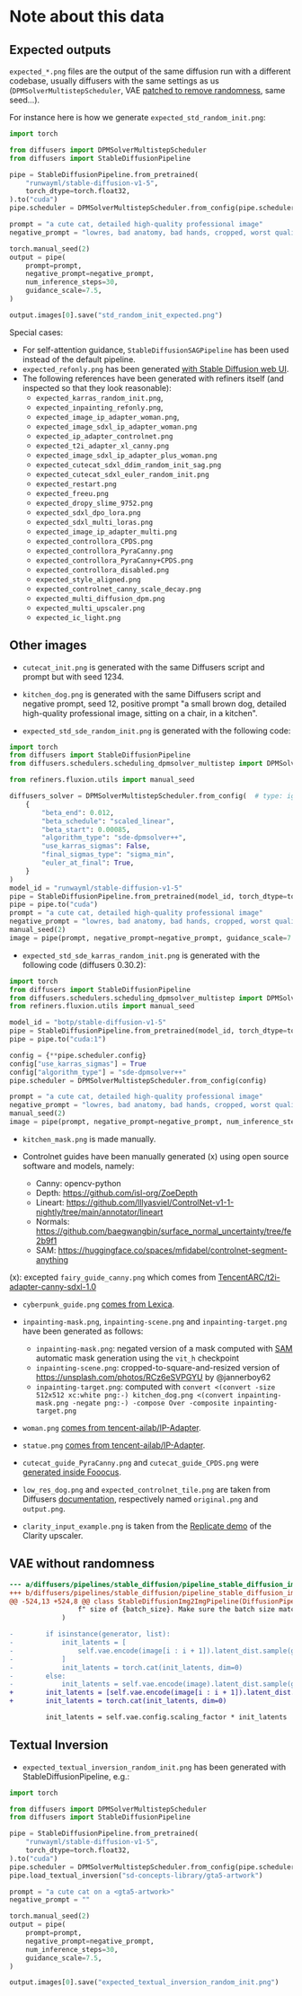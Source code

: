 # Note about this data

## Expected outputs

`expected_*.png` files are the output of the same diffusion run with a different codebase, usually diffusers with the same settings as us (`DPMSolverMultistepScheduler`, VAE [patched to remove randomness](#vae-without-randomness), same seed...).

For instance here is how we generate `expected_std_random_init.png`:

```py
import torch

from diffusers import DPMSolverMultistepScheduler
from diffusers import StableDiffusionPipeline

pipe = StableDiffusionPipeline.from_pretrained(
    "runwayml/stable-diffusion-v1-5",
    torch_dtype=torch.float32,
).to("cuda")
pipe.scheduler = DPMSolverMultistepScheduler.from_config(pipe.scheduler.config)

prompt = "a cute cat, detailed high-quality professional image"
negative_prompt = "lowres, bad anatomy, bad hands, cropped, worst quality"

torch.manual_seed(2)
output = pipe(
    prompt=prompt,
    negative_prompt=negative_prompt,
    num_inference_steps=30,
    guidance_scale=7.5,
)

output.images[0].save("std_random_init_expected.png")
```

Special cases:

- For self-attention guidance, `StableDiffusionSAGPipeline` has been used instead of the default pipeline.
- `expected_refonly.png` has been generated [with Stable Diffusion web UI](https://github.com/AUTOMATIC1111/stable-diffusion-webui).
- The following references have been generated with refiners itself (and inspected so that they look reasonable):
    - `expected_karras_random_init.png`,
    - `expected_inpainting_refonly.png`,
    - `expected_image_ip_adapter_woman.png`,
    - `expected_image_sdxl_ip_adapter_woman.png`
    - `expected_ip_adapter_controlnet.png`
    - `expected_t2i_adapter_xl_canny.png`
    - `expected_image_sdxl_ip_adapter_plus_woman.png`
    - `expected_cutecat_sdxl_ddim_random_init_sag.png`
    - `expected_cutecat_sdxl_euler_random_init.png`
    - `expected_restart.png`
    - `expected_freeu.png`
    - `expected_dropy_slime_9752.png`
    - `expected_sdxl_dpo_lora.png`
    - `expected_sdxl_multi_loras.png`
    - `expected_image_ip_adapter_multi.png`
    - `expected_controllora_CPDS.png`
    - `expected_controllora_PyraCanny.png`
    - `expected_controllora_PyraCanny+CPDS.png`
    - `expected_controllora_disabled.png`
    - `expected_style_aligned.png`
    - `expected_controlnet_canny_scale_decay.png` 
    - `expected_multi_diffusion_dpm.png`
    - `expected_multi_upscaler.png`
    - `expected_ic_light.png`

## Other images

- `cutecat_init.png` is generated with the same Diffusers script and prompt but with seed 1234.

- `kitchen_dog.png` is generated with the same Diffusers script and negative prompt, seed 12, positive prompt "a small brown dog, detailed high-quality professional image, sitting on a chair, in a kitchen".

- `expected_std_sde_random_init.png` is generated with the following code:

```python
import torch
from diffusers import StableDiffusionPipeline
from diffusers.schedulers.scheduling_dpmsolver_multistep import DPMSolverMultistepScheduler

from refiners.fluxion.utils import manual_seed

diffusers_solver = DPMSolverMultistepScheduler.from_config(  # type: ignore
    {
        "beta_end": 0.012,
        "beta_schedule": "scaled_linear",
        "beta_start": 0.00085,
        "algorithm_type": "sde-dpmsolver++",
        "use_karras_sigmas": False,
        "final_sigmas_type": "sigma_min",
        "euler_at_final": True,
    }
)
model_id = "runwayml/stable-diffusion-v1-5"
pipe = StableDiffusionPipeline.from_pretrained(model_id, torch_dtype=torch.float32, scheduler=diffusers_solver)
pipe = pipe.to("cuda")
prompt = "a cute cat, detailed high-quality professional image"
negative_prompt = "lowres, bad anatomy, bad hands, cropped, worst quality"
manual_seed(2)
image = pipe(prompt, negative_prompt=negative_prompt, guidance_scale=7.5).images[0]
```

- `expected_std_sde_karras_random_init.png` is generated with the following code (diffusers 0.30.2):

```python
import torch
from diffusers import StableDiffusionPipeline
from diffusers.schedulers.scheduling_dpmsolver_multistep import DPMSolverMultistepScheduler
from refiners.fluxion.utils import manual_seed

model_id = "botp/stable-diffusion-v1-5"
pipe = StableDiffusionPipeline.from_pretrained(model_id, torch_dtype=torch.float32)
pipe = pipe.to("cuda:1")

config = {**pipe.scheduler.config}
config["use_karras_sigmas"] = True
config["algorithm_type"] = "sde-dpmsolver++"
pipe.scheduler = DPMSolverMultistepScheduler.from_config(config)

prompt = "a cute cat, detailed high-quality professional image"
negative_prompt = "lowres, bad anatomy, bad hands, cropped, worst quality"
manual_seed(2)
image = pipe(prompt, negative_prompt=negative_prompt, num_inference_steps=18, guidance_scale=7.5).images[0]
```

- `kitchen_mask.png` is made manually.

- Controlnet guides have been manually generated (x) using open source software and models, namely:
    - Canny: opencv-python
    - Depth: https://github.com/isl-org/ZoeDepth
    - Lineart: https://github.com/lllyasviel/ControlNet-v1-1-nightly/tree/main/annotator/lineart
    - Normals: https://github.com/baegwangbin/surface_normal_uncertainty/tree/fe2b9f1
    - SAM: https://huggingface.co/spaces/mfidabel/controlnet-segment-anything

(x): excepted `fairy_guide_canny.png` which comes from [TencentARC/t2i-adapter-canny-sdxl-1.0](https://huggingface.co/TencentARC/t2i-adapter-canny-sdxl-1.0)

- `cyberpunk_guide.png` [comes from Lexica](https://lexica.art/prompt/5ba40855-0d0c-4322-8722-51115985f573).

- `inpainting-mask.png`, `inpainting-scene.png` and `inpainting-target.png` have been generated as follows:
    - `inpainting-mask.png`: negated version of a mask computed with [SAM](https://github.com/facebookresearch/segment-anything) automatic mask generation using the `vit_h` checkpoint
    - `inpainting-scene.png`: cropped-to-square-and-resized version of https://unsplash.com/photos/RCz6eSVPGYU by @jannerboy62
    - `inpainting-target.png`: computed with `convert <(convert -size 512x512 xc:white png:-) kitchen_dog.png <(convert inpainting-mask.png -negate png:-) -compose Over -composite inpainting-target.png`

- `woman.png` [comes from tencent-ailab/IP-Adapter](https://github.com/tencent-ailab/IP-Adapter/blob/8b96670cc5c8ef00278b42c0c7b62fe8a74510b9/assets/images/woman.png).

- `statue.png` [comes from tencent-ailab/IP-Adapter](https://github.com/tencent-ailab/IP-Adapter/blob/d580c50a291566bbf9fc7ac0f760506607297e6d/assets/images/statue.png).

- `cutecat_guide_PyraCanny.png` and `cutecat_guide_CPDS.png` were [generated inside Fooocus](https://github.com/lllyasviel/Fooocus/blob/e8d88d3e250e541c6daf99d6ef734e8dc3cfdc7f/extras/preprocessors.py).

- `low_res_dog.png` and `expected_controlnet_tile.png` are taken from Diffusers [documentation](https://huggingface.co/lllyasviel/control_v11f1e_sd15_tile/tree/main/images), respectively named
`original.png` and `output.png`.

- `clarity_input_example.png` is taken from the [Replicate demo](https://replicate.com/philz1337x/clarity-upscaler/examples) of the Clarity upscaler.

## VAE without randomness

```diff
--- a/diffusers/pipelines/stable_diffusion/pipeline_stable_diffusion_img2img.py
+++ b/diffusers/pipelines/stable_diffusion/pipeline_stable_diffusion_img2img.py
@@ -524,13 +524,8 @@ class StableDiffusionImg2ImgPipeline(DiffusionPipeline):
                 f" size of {batch_size}. Make sure the batch size matches the length of the generators."
             )

-        if isinstance(generator, list):
-            init_latents = [
-                self.vae.encode(image[i : i + 1]).latent_dist.sample(generator[i]) for i in range(batch_size)
-            ]
-            init_latents = torch.cat(init_latents, dim=0)
-        else:
-            init_latents = self.vae.encode(image).latent_dist.sample(generator)
+        init_latents = [self.vae.encode(image[i : i + 1]).latent_dist.mean for i in range(batch_size)]
+        init_latents = torch.cat(init_latents, dim=0)

         init_latents = self.vae.config.scaling_factor * init_latents
```

## Textual Inversion

- `expected_textual_inversion_random_init.png` has been generated with StableDiffusionPipeline, e.g.:

```py
import torch

from diffusers import DPMSolverMultistepScheduler
from diffusers import StableDiffusionPipeline

pipe = StableDiffusionPipeline.from_pretrained(
    "runwayml/stable-diffusion-v1-5",
    torch_dtype=torch.float32,
).to("cuda")
pipe.scheduler = DPMSolverMultistepScheduler.from_config(pipe.scheduler.config)
pipe.load_textual_inversion("sd-concepts-library/gta5-artwork")

prompt = "a cute cat on a <gta5-artwork>"
negative_prompt = ""

torch.manual_seed(2)
output = pipe(
    prompt=prompt,
    negative_prompt=negative_prompt,
    num_inference_steps=30,
    guidance_scale=7.5,
)

output.images[0].save("expected_textual_inversion_random_init.png")
```
